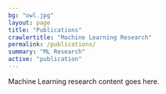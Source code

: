 ```yaml
---
bg: "owl.jpg"
layout: page
title: "Publications"
crawlertitle: "Machine Learning Research"
permalink: /publications/
summary: "ML Research"
active: "publication"
---
```


Machine Learning research content goes here.